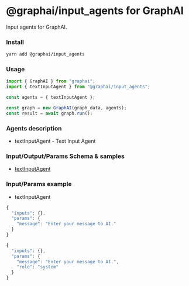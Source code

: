
# @graphai/input_agents for GraphAI

Input agents for GraphAI.

### Install

```sh
yarn add @graphai/input_agents
```


### Usage

```typescript
import { GraphAI } from "graphai";
import { textInputAgent } from "@graphai/input_agents";

const agents = { textInputAgent };

const graph = new GraphAI(graph_data, agents);
const result = await graph.run();
```

### Agents description
- textInputAgent - Text Input Agent

### Input/Output/Params Schema & samples
 - [textInputAgent](https://github.com/receptron/graphai/blob/main/docs/agentDocs/input/textInputAgent.md)

### Input/Params example
 - textInputAgent


```typescript
{
  "inputs": {},
  "params": {
    "message": "Enter your message to AI."
  }
}
```


```typescript
{
  "inputs": {},
  "params": {
    "message": "Enter your message to AI.",
    "role": "system"
  }
}
```










